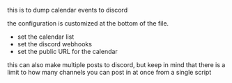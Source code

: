 this is to dump calendar events to discord

the configuration is customized at the bottom of the file.
- set the calendar list
- set the discord webhooks
- set the public URL for the calendar


this can also make multiple posts to discord, but keep in mind that there is a limit to how many channels you can post in at once from a single script

